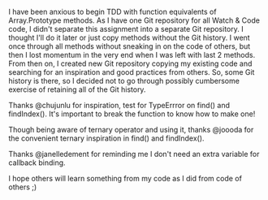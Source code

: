 I have been anxious to begin TDD with function equivalents of Array.Prototype methods. As I have one Git repository for all Watch & Code code, I didn't separate this assignment into a separate Git repository. I thought I'll do it later or just copy methods without the Git history. I went once through all methods without sneaking in on the code of others, but then I lost momentum in the very end when I was left with last 2 methods. From then on, I created new Git repository copying my existing code and searching for an inspiration and good practices from others. So, some Git history is there, so I decided not to go through possibly cumbersome exercise of retaining all of the Git history.

Thanks @chujunlu for inspiration, test for TypeErrror on find() and findIndex(). It's important to break the function to know how to make one!

Though being aware of ternary operator and using it, thanks @joooda for the convenient ternary inspiration in find() and findIndex().

Thanks @janelledement for reminding me I don't need an extra variable for callback binding.

I hope others will learn something from my code as I did from code of others ;)
